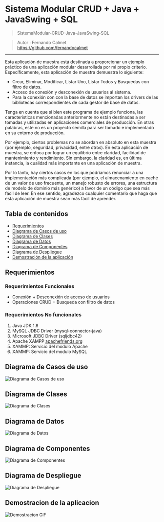 # Sistema Modular CRUD + Java + JavaSwing + SQL
> SistemaModular-CRUD-Java-JavaSwing-SQL

> Autor : Fernando Calmet  
https://github.com/fernandocalmet  
----------
<p>Esta aplicación de muestra está destinada a proporcionar un ejemplo práctico de una aplicación modular desarrollada por mi propio criterio. Específicamente, esta aplicación de muestra demuestra lo siguiente:</p>

<ul>
	<li>Crear, Eliminar, Modificar, Listar Uno, Listar Todos y Busquedas con filtro de datos.</li>
	<li>Acceso de conexión y desconexión de usuarios al sistema.</li>
	<li>Para la conexión con con la base de datos se importan los drivers de las bibliotecas correspondientes de cada gestor de base de datos.</li>	
</ul>

<p>Tenga en cuenta que si bien este programa de ejemplo funciona, las características mencionadas anteriormente no están destinadas a ser tomadas y utilizadas en aplicaciones comerciales de producción. En otras palabras, este no es un proyecto semilla para ser tomado  e implementado en su entorno de producción.</p>  

<p>Por ejemplo, ciertos problemas no se abordan en absoluto en esta  muestra (por ejemplo, seguridad, privacidad, entre otros). En esta aplicación de muestra, se enfoca por lograr un equilibrio entre claridad, facilidad de mantenimiento y rendimiento. Sin embargo, la claridad es, en última instancia, la cualidad más importante en una aplicación de muestra.</p>

<p>Por lo tanto, hay ciertos casos en los que podríamos renunciar a una implementación más complicada (por ejemplo, el almacenamiento en caché de un valor de uso frecuente, un manejo robusto de errores, una estructura de modelo de dominio más genérico) a favor de un código que sea más fácil de leer. En ese sentido, agradezco cualquier comentario que haga que esta aplicación de muestra sean más fácil de aprender.</p>
  
## Tabla de contenidos
* [Requerimientos](#requerimientos)
* [Diagrama de Casos de uso](#diagrama-de-casos-de-uso)
* [Diagrama de Clases](#diagrama-de-clases)
* [Diagrama de Datos](#diagrama-de-datos)
* [Diagrama de Componentes](#diagrama-de-componentes)
* [Diagrama de Despliegue](#diagrama-de-despliegue)
* [Demostración de la aplicación](#demostracion-de-la-aplicacion)
  
  
## Requerimientos
### Requerimientos Funcionales
- Conexión + Desconexión de acceso de usuarios
- Operaciones CRUD + Busqueda con filtro de datos

### Requerimientos No funcionales
1. Java JDK 1.8
2. MySQL JDBC Driver (mysql-connector-java)
3. Microsoft JDBC Driver (sqljdbc42)
4. Apache XAMPP [apachefriends.org](https://www.apachefriends.org/)
5. XAMMP: Servicio del modulo Apache
6. XAMMP: Servicio del modulo MySQL

## Diagrama de Casos de uso
![Diagrama de Casos de uso](diagramas/Diagrama-Casos_de_uso.png)

## Diagrama de Clases
![Diagrama de Clases](diagramas/Diagrama-Clases.png)

## Diagrama de Datos
![Diagrama de Datos](diagramas/Diagrama-Datos.png)

## Diagrama de Componentes
![Diagrama de Componentes](diagramas/Diagrama-Componentes.png)

## Diagrama de Despliegue
![Diagrama de Despliegue](diagramas/Diagrama-Despliegue.png)

## Demostracion de la aplicacion
![Demostracion GIF](diagramas/demo.gif)
